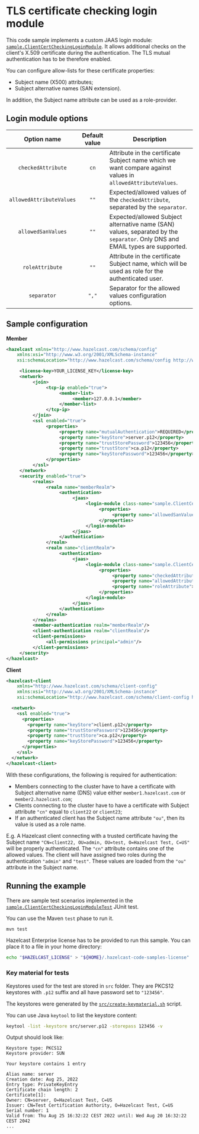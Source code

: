 # TLS certificate checking login module

This code sample implements a custom JAAS login module: [`sample.ClientCertCheckingLoginModule`](src/main/java/sample/ClientCertChekingLoginModule.java).
It allows additional checks on the client's X.509 certificate during the authentication.
The TLS mutual authentication has to be therefore enabled.

You can configure allow-lists for these certificate properties:
* Subject name (X500) attributes;
* Subject alternative names (SAN extension).

In addition, the Subject name attribute can be used as a role-provider.

## Login module options

| Option name | Default value | Description |
|:-:|:-:|---|
| `checkedAttribute` | `cn` | Attribute in the certificate Subject name which we want compare against values in `allowedAttributeValues`. |
| `allowedAttributeValues` | `""` | Expected/allowed values of the `checkedAttribute`, separated by the `separator`. |
| `allowedSanValues` | `""` | Expected/allowed Subject alternative name (SAN) values, separated by the `separator`. Only DNS and EMAIL types are supported. |
| `roleAttribute` | `""` | Attribute in the certificate Subject name, which will be used as role for the authenticated user. |
| `separator` | `","` | Separator for the allowed values configuration options. |


## Sample configuration

**Member**

```xml
<hazelcast xmlns="http://www.hazelcast.com/schema/config"
    xmlns:xsi="http://www.w3.org/2001/XMLSchema-instance"
    xsi:schemaLocation="http://www.hazelcast.com/schema/config http://www.hazelcast.com/schema/config/hazelcast-config-5.4.xsd">

     <license-key>YOUR_LICENSE_KEY</license-key>
     <network>
          <join>
               <tcp-ip enabled="true">
                    <member-list>
                         <member>127.0.0.1</member>
                    </member-list>
               </tcp-ip>
          </join>
          <ssl enabled="true">
               <properties>
                    <property name="mutualAuthentication">REQUIRED</property>
                    <property name="keyStore">server.p12</property>
                    <property name="trustStorePassword">123456</property>
                    <property name="trustStore">ca.p12</property>
                    <property name="keyStorePassword">123456</property>
               </properties>
          </ssl>
     </network>
     <security enabled="true">
          <realms>
               <realm name="memberRealm">
                    <authentication>
                         <jaas>
                              <login-module class-name="sample.ClientCertCheckingLoginModule" usage="REQUIRED">
                                   <properties>
                                        <property name="allowedSanValues">member1.hazelcast.com,member2.hazelcast.com</property>
                                   </properties>
                              </login-module>
                         </jaas>
                    </authentication>
               </realm>
               <realm name="clientRealm">
                    <authentication>
                         <jaas>
                              <login-module class-name="sample.ClientCertCheckingLoginModule" usage="REQUIRED">
                                   <properties>
                                        <property name="checkedAttribute">cn</property>
                                        <property name="allowedAttributeValues">client22,client23</property>
                                        <property name="roleAttribute">ou</property>
                                   </properties>
                              </login-module>
                         </jaas>
                    </authentication>
               </realm>
          </realms>
          <member-authentication realm="memberRealm"/>
          <client-authentication realm="clientRealm"/>
          <client-permissions>
               <all-permissions principal="admin"/>
          </client-permissions>
     </security>
</hazelcast>
```

**Client**

```xml
<hazelcast-client
    xmlns="http://www.hazelcast.com/schema/client-config"
    xmlns:xsi="http://www.w3.org/2001/XMLSchema-instance"
    xsi:schemaLocation="http://www.hazelcast.com/schema/client-config http://www.hazelcast.com/schema/client-config/hazelcast-client-config-5.4.xsd">

  <network>
    <ssl enabled="true">
      <properties>
        <property name="keyStore">client.p12</property>
        <property name="trustStorePassword">123456</property>
        <property name="trustStore">ca.p12</property>
        <property name="keyStorePassword">123456</property>
      </properties>
    </ssl>
  </network>
</hazelcast-client>
```

With these configurations, the following is required for authentication:

* Members connecting to the cluster have to have a certificate with Subject alternative name (DNS) value either `member1.hazelcast.com` or `member2.hazelcast.com`;
* Clients connecting to the cluster have to have a certificate with Subject attribute `"cn"` equal to `client22` or `client23`;
* If an authenticated client has the Subject name attribute `"ou"`, then its value is used as a role name.

E.g. A Hazelcast client connecting with a trusted certificate having the Subject name `"CN=client22, OU=admin, OU=test, O=Hazelcast Test, C=US"`
will be properly authenticated. The `"cn"` attribute contains one of the allowed values. The client will have assigned two
roles during the authentication `"admin"` and `"test"`. These values are loaded from the `"ou"` attribute in the Subject name.

## Running the example

There are sample test scenarios implemented in the
[`sample.ClientCertCheckingLoginModuleTest`](src/test/java/sample/ClientCertChekingLoginModuleTest.java) JUnit test.

You can use the Maven `test` phase to run it.

```bash
mvn test
```

Hazelcast Enterprise license has to be provided to run this sample. You can place it to a file in your home directory:

```bash
echo "$HAZELCAST_LICENSE" > "${HOME}/.hazelcast-code-samples-license"
```

### Key material for tests

Keystores used for the test are stored in `src` folder. They are PKCS12 keystores with `.p12` suffix and all have password set to `"123456"`.

The keystores were generated by the [`src/create-keymaterial.sh`](src/create-keymaterial.sh) script.

You can use Java `keytool` to list the keystore content:

```bash
keytool -list -keystore src/server.p12 -storepass 123456 -v
```

Output should look like:
```
Keystore type: PKCS12
Keystore provider: SUN

Your keystore contains 1 entry

Alias name: server
Creation date: Aug 25, 2022
Entry type: PrivateKeyEntry
Certificate chain length: 2
Certificate[1]:
Owner: CN=server, O=Hazelcast Test, C=US
Issuer: CN=Test Certification Authority, O=Hazelcast Test, C=US
Serial number: 1
Valid from: Thu Aug 25 16:32:22 CEST 2022 until: Wed Aug 20 16:32:22 CEST 2042
...
```